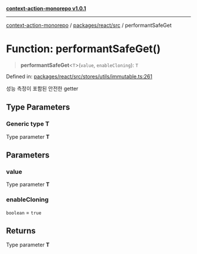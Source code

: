 [**context-action-monorepo v1.0.1**](../../../../README.md)

***

[context-action-monorepo](../../../../README.md) / [packages/react/src](../README.md) / performantSafeGet

# Function: performantSafeGet()

> **performantSafeGet**&lt;`T`&gt;(`value`, `enableCloning`): `T`

Defined in: [packages/react/src/stores/utils/immutable.ts:261](https://github.com/mineclover/context-action/blob/08bf17d6ec1c09cfe0ffb9710189395df90c9772/packages/react/src/stores/utils/immutable.ts#L261)

성능 측정이 포함된 안전한 getter

## Type Parameters

### Generic type T

Type parameter **T**

## Parameters

### value

Type parameter **T**

### enableCloning

`boolean` = `true`

## Returns

Type parameter **T**
